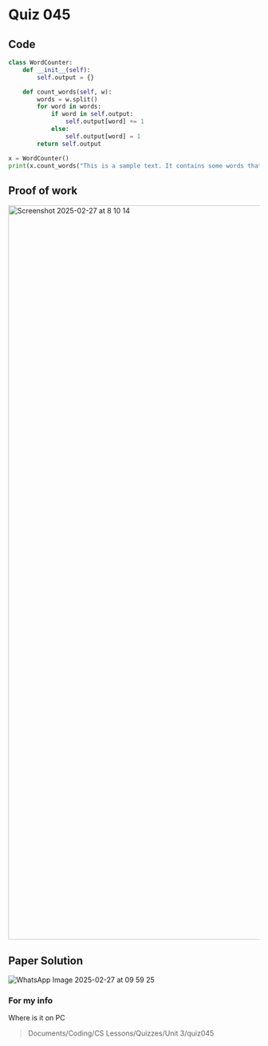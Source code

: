 # Quiz 045

## Code
```.py
class WordCounter:
    def __init__(self):
        self.output = {}

    def count_words(self, w):
        words = w.split()
        for word in words:
            if word in self.output:
                self.output[word] += 1
            else:
                self.output[word] = 1
        return self.output

x = WordCounter()
print(x.count_words("This is a sample text. It contains some words that will be counted."))

```

## Proof of work
<img width="1470" alt="Screenshot 2025-02-27 at 8 10 14" src="https://github.com/user-attachments/assets/2ecb7e43-3450-4459-99be-858d17a99061" />

## Paper Solution
![WhatsApp Image 2025-02-27 at 09 59 25](https://github.com/user-attachments/assets/76d37cca-d5c7-468b-b2dd-bb1d20fbaf6f)


### For my info
Where is it on PC
>Documents/Coding/CS Lessons/Quizzes/Unit 3/quiz045
